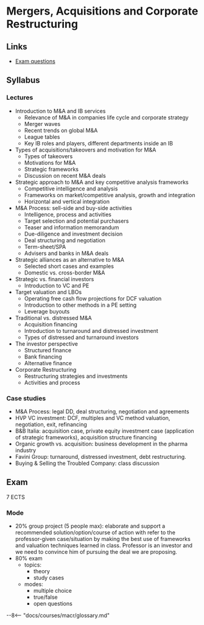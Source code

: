 # Mergers, Acquisitions and Corporate Restructuring

## Links

- [Exam questions](exam.md)

## Syllabus

### Lectures

- Introduction to M&A and IB services
    - Relevance of M&A in companies life cycle and corporate strategy
    - Merger waves
    - Recent trends on global M&A
    - League tables
    - Key IB roles and players, different departments inside an IB
- Types of acquisitions/takeovers and motivation for M&A
    - Types of takeovers
    - Motivations for M&A
    - Strategic frameworks
    - Discussion on recent M&A deals 
- Strategic approach to M&A and key competitive analysis frameworks 
    - Competitive intelligence and analysis
    - Frameworks on market/competitive analysis, growth and integration 
    - Horizontal and vertical integration
- M&A Process: sell-side and buy-side activities
    - Intelligence, process and activities
    - Target selection and potential purchasers
    - Teaser and information memorandum
    - Due-diligence and investment decision
    - Deal structuring and negotiation
    - Term-sheet/SPA
    - Advisers and banks in M&A deals
- Strategic alliances as an alternative to M&A
    - Selected short cases and examples
    - Domestic vs. cross-border M&A
- Strategic vs. financial investors
    - Introduction to VC and PE
- Target valuation and LBOs
    - Operating free cash flow projections for DCF valuation
    - Introduction to other methods in a PE setting
    - Leverage buyouts
- Traditional vs. distressed M&A
    - Acquisition financing
    - Introduction to turnaround and distressed investment
    - Types of distressed and turnaround investors
- The investor perspective
    - Structured finance
    - Bank financing
    - Alternative finance
- Corporate Restructuring
    - Restructuring strategies and investments
    - Activities and process

### Case studies

- M&A Process: legal DD, deal structuring, negotiation and agreements
- HVP VC investment: DCF, multiples and VC method valuation, negotiation, exit, refinancing
- B&B ltalia: acquisition case, private equity investment case (application of strategic frameworks), acquisition structure financing
- Organic growth vs. acquisition: business development in the pharma industry
- Favini Group: turnaround, distressed investment, debt restructuring.
- Buying & Selling the Troubled Company: class discussion

## Exam

7 ECTS

### Mode

- 20% group project (5 people max): elaborate and support a recommended solution/option/course of action with refer to the professor-given case/situation by making the best use of frameworks and valuation techniques learned in class. Professor is an investor and we need to convince him of pursuing the deal we are proposing. 
- 80% exam
	- topics:
		- theory
		- study cases
	- modes:
		- multiple choice
		- true/false
		- open questions

--8<-- "docs/courses/macr/glossary.md"
